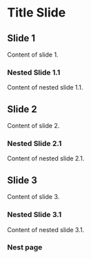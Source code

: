# Title Slide

## Slide 1

Content of slide 1.

### Nested Slide 1.1

Content of nested slide 1.1.

## Slide 2

Content of slide 2.

### Nested Slide 2.1

Content of nested slide 2.1.

## Slide 3

Content of slide 3.

### Nested Slide 3.1

Content of nested slide 3.1.

### Nest page